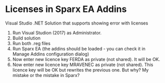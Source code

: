 # Licenses in Sparx EA Addins

Visual Studio .NET Solution that supports showing error with licenses

1) Run Visual Studion (2017) as Administrator.
2) Build solution
3) Run both .reg files
4) Run Sparx EA (the addins should be loaded - you can check it in Manage Addins configuration dialog)
5) Now enter new licence key FERDA as private (not shared). It will be OK.
6) Now enter new licence key MRAVENEC as private (not shared). This licence key will be OK but rewrites the previous one. But why? My mistake or the mistake in Sparx?
